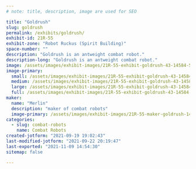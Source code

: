 ```yaml
---
# note: title, description, image are used for SEO

title: "Goldrush"
slug: goldrush
permalink: /exhibits/goldrush/
exhibit-id: 21R-55
exhibit-zone: "Robot Ruckus (Spirit Building)"
space-number: ""
description: "Goldrush is an antweight combat robot."
description-long: "Goldrush is an antweight combat robot."
image: /assets/images/exhibit-images/21R-55-exhibit-goldrush-43-14584-5943-large.jpg
image-primary: 
  small: /assets/images/exhibit-images/21R-55-exhibit-goldrush-43-14584-5943-small.jpg
  medium: /assets/images/exhibit-images/21R-55-exhibit-goldrush-43-14584-5943-medium.jpg
  large: /assets/images/exhibit-images/21R-55-exhibit-goldrush-43-14584-5943-large.jpg
  full: /assets/images/exhibit-images/21R-55-exhibit-goldrush-43-14584-5943-full.jpg
maker: 
  name: "Merlin"
  description: "maker of combat robots"
  image-primary: /assets/images/exhibit-images/21R-55-maker-goldrush-14584-medium.jpg
categories: 
  - slug: combat-robots
    name: Combat Robots
created-jotform: "2021-09-19 19:02:43"
last-modified-jotform: "2021-09-22 20:19:47"
last-exported: "2021-11-09 14:54:30"
sitemap: false

---
```

